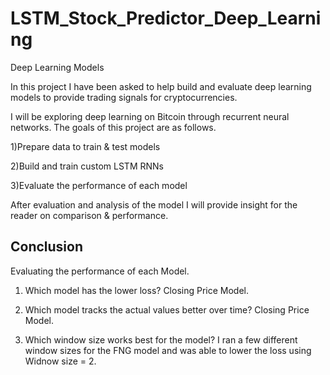 # LSTM_Stock_Predictor_Deep_Learning
Deep Learning Models

In this project I have been asked to help build and evaluate deep learning models to provide trading signals for cryptocurrencies.

I will be exploring deep learning on Bitcoin through recurrent neural networks.  The goals of this project are as follows.

1)Prepare data to train & test models

2)Build and train custom LSTM RNNs

3)Evaluate the performance of each model

After evaluation and analysis of the model I will provide insight for the reader on comparison & performance.


## Conclusion

Evaluating the performance of each Model.

1) Which model has the lower loss?
Closing Price Model.

2) Which model tracks the actual values better over time? 
Closing Price Model.

3) Which window size works best for the model?
I ran a few different window sizes for the FNG model and was able to lower the loss using Widnow size = 2.  
